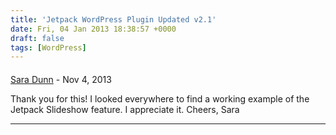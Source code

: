 ```yaml
---
title: 'Jetpack WordPress Plugin Updated v2.1'
date: Fri, 04 Jan 2013 18:38:57 +0000
draft: false
tags: [WordPress]
---
```



#### 
[Sara Dunn](http://gravatar.com/sara11web "sara@11web.com") - <time datetime="2013-11-14 09:00:22">Nov 4, 2013</time>

Thank you for this! I looked everywhere to find a working example of the Jetpack Slideshow feature. I appreciate it. Cheers, Sara
<hr />
